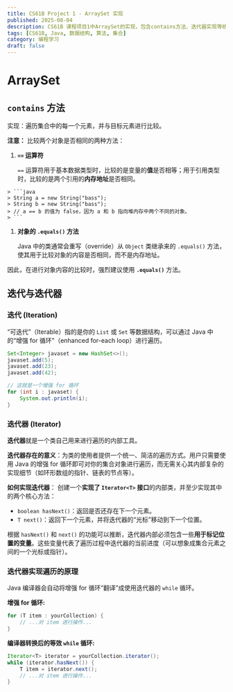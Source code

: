 ```yaml
---
title: CS61B Project 1 - ArraySet 实现
published: 2025-08-04
description: CS61B 课程项目1中ArraySet的实现，包含contains方法、迭代器实现等核心概念
tags: [CS61B, Java, 数据结构, 算法, 集合]
category: 编程学习
draft: false
---
```


# ArraySet

## `contains` 方法

实现：遍历集合中的每一个元素，并与目标元素进行比较。

**注意：** 比较两个对象是否相同的两种方法：

1. **`==` 运算符**

    `==` 运算符用于基本数据类型时，比较的是变量的**值**是否相等；用于引用类型时，比较的是两个引用的**内存地址**是否相同。

>
    > ```java
    > String a = new String("bass");
    > String b = new String("bass");
    > // a == b 的值为 false，因为 a 和 b 指向堆内存中两个不同的对象。
    > ```

1. **对象的 `.equals()` 方法**

    Java 中的类通常会重写（override）从 `Object` 类继承来的 `.equals()` 方法，使其用于比较对象的内容是否相同，而不是内存地址。

因此，在进行对象内容的比较时，强烈建议使用 **`.equals()`** 方法。

## 迭代与迭代器

### 迭代 (Iteration)

“可迭代”（Iterable）指的是你的 `List` 或 `Set` 等数据结构，可以通过 Java 中的“增强 for 循环”（enhanced for-each loop）进行遍历。

```java
Set<Integer> javaset = new HashSet<>();
javaset.add(5);
javaset.add(23);
javaset.add(42);

// 这就是一个增强 for 循环
for (int i : javaset) {
    System.out.println(i);
}
```

### 迭代器 (Iterator)

**迭代器**就是一个类自己用来进行遍历的内部工具。

**迭代器存在的意义**：为类的使用者提供一个统一、简洁的遍历方式。用户只需要使用 Java 的增强 for 循环即可对你的集合对象进行遍历，而无需关心其内部复杂的实现细节（如环形数组的指针、链表的节点等）。

**如何实现迭代器**：
创建一个**实现了 `Iterator<T>` 接口**的内部类，并至少实现其中的两个核心方法：

- `boolean hasNext()`：返回是否还存在下一个元素。
- `T next()`：返回下一个元素，并将迭代器的“光标”移动到下一个位置。

根据 `hasNext()` 和 `next()` 的功能可以推断，迭代器内部必须包含一些**用于标记位置的变量**。这些变量代表了遍历过程中迭代器的当前进度（可以想象成集合元素之间的一个光标或指针）。

### 迭代器实现遍历的原理

Java 编译器会自动将增强 for 循环“翻译”成使用迭代器的 `while` 循环。

**增强 for 循环:**

```java
for (T item : yourCollection) {
    // ...对 item 进行操作...
}
```

**编译器转换后的等效 `while` 循环:**

```java
Iterator<T> iterator = yourCollection.iterator();
while (iterator.hasNext()) {
    T item = iterator.next();
    // ...对 item 进行操作...
}
```
